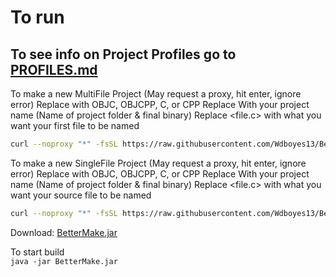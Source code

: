 # To run
## To see info on Project Profiles go to [PROFILES.md](PROFILES.md)
To make a new MultiFile Project  (May request a proxy, hit enter, ignore error)
Replace <Lang> with OBJC, OBJCPP, C, or CPP
Replace <project-name> With your project name (Name of project folder & final binary)
Replace <file.c> with what you want your first file to be named
```sh
curl --noproxy "*" -fsSL https://raw.githubusercontent.com/Wdboyes13/BetterMake/refs/heads/main/BMF-ProjC.sh | bash -s <project-name> <file.c> MF <Lang> <OPTIONAL: profile-name>
```  

To make a new SingleFile Project  (May request a proxy, hit enter, ignore error)
Replace <Lang> with OBJC, OBJCPP, C, or CPP
Replace <project-name> With your project name (Name of project folder & final binary)
Replace <file.c> with what you want your source file to be named
```sh
curl --noproxy "*" -fsSL https://raw.githubusercontent.com/Wdboyes13/BetterMake/refs/heads/main/BMF-ProjC.sh | bash -s <project-name> <file.c> OF <OPTIONAL: profile-name>
```  

Download: [BetterMake.jar](https://raw.githubusercontent.com/Wdboyes13/BetterMake/refs/heads/main/bettermake/target/BetterMake.jar)

To start build  
`java -jar BetterMake.jar`  
